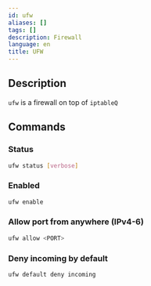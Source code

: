 ```yaml
---
id: ufw
aliases: []
tags: []
description: Firewall
language: en
title: UFW
---
```


## Description

`ufw` is a firewall on top of `iptableQ`

## Commands
### Status

```sh
ufw status [verbose]
```

### Enabled

```sh
ufw enable
```

### Allow port from anywhere (IPv4-6)

```sh
ufw allow <PORT>
```

### Deny incoming by default

```sh
ufw default deny incoming
```
